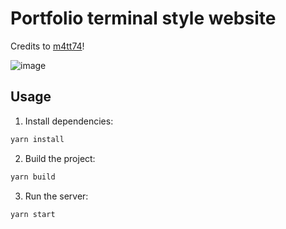 # Portfolio terminal style website

Credits to [m4tt74](https://github.com/m4tt72/terminal)!

![image](https://user-images.githubusercontent.com/12069137/224752191-c5f9ee24-b4b6-4ab3-9425-adf3ee0ff1eb.png)

## Usage

1. Install dependencies:

```bash
yarn install
```

2. Build the project:

```bash
yarn build
```

3. Run the server:

```bash
yarn start
```
